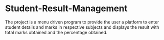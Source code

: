 # Student-Result-Management
The project is a menu driven program to provide the user a platform to enter student details and marks in respective subjects and displays the result with total marks obtained and the percentage obtained.
